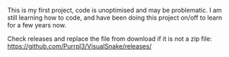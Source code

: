 This is my first project, code is unoptimised and may be problematic. 
I am still learning how to code, and have been doing this project on/off to learn for a few years now.

Check releases and replace the file from download if it is not a zip file: https://github.com/Purrpl3/VisualSnake/releases/